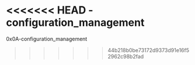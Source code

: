 <<<<<<< HEAD
-configuration_management
=======
0x0A-configuration_management
>>>>>>> 44b218b0be73172d9373d91e16f52962c98b2fad
